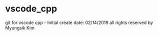 # vscode_cpp
git for vscode cpp - Initial create date: 02/14/2019
all rights reserved by Myungsik Kim